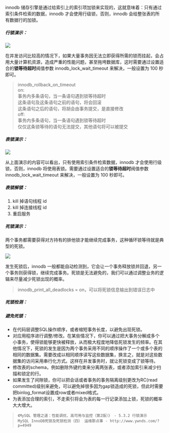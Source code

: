 innodb 储存引擎是通过给索引上的索引项加锁来实现的，这就意味着：只有通过索引条件检索的数据，innodb 才会使用行级锁，否则，innodb 会给整张表的所有数据行的加锁。

##### 行锁演示：

![](/assets/screenshot_2018_03_22T14_42_36+0759.png)

在并发访问比较高的情况下，如果大量事务因无法立即获得所需的锁而挂起，会占用大量计算机资源，造成严重的性能问题，甚至拖垮数据库，这时需要通过设置适合的**锁等待超时**阀值参数 innodb\_lock\_wait\_timeout 来解决，一般设置为 100 秒即可。

> innodb\_rollback\_on\_timeout  
> on:  
> 事务内多条语句，当一条语句遇到锁等待超时  
>     这条语句及这条语句之前的语句，将会回滚  
>     这条语句之后的语句，将胡会由事务提交，是直接修改  
> off:  
> 事务内多条语句，当一条语句遇到锁等待超时  
>     仅仅这条锁等待的语句无法提交，其他语句将可以被提交

##### 表锁演示：

![](/assets/screenshot_2018_03_22T14_49_55+0759.png)

从上面演示的内容可以看出，只有使用索引条件检索数据，innodb 才会使用行级锁，否则，innodb 将使用表锁。需要通过设置适合的**锁等待超时**阀值参数 innodb\_lock\_wait\_timeout 来解决，一般设置为 100 秒即可。

##### 表锁解锁：

1. kill 掉语句线程 id
2. kill 掉连接线程 id
3. 重启服务

##### 死锁演示：

两个事务都需要获得对方持有的排他锁才能继续完成事务，这种循环锁等待就是典型的死锁。

![](/assets/screenshot_2018_03_22T14_56_15+0759.png)

发生死锁后，innodb 一般都能自动检测到，它会让一个事务释放锁并回退，另一个事务则获得锁，继续完成事务。死锁是无法避免的，我们可以通过调整业务的逻辑来尽量减少死锁出现的概率。

> innodb\_print\_all\_deadlocks = on，可以将死锁信息输出到错误日志中

##### 死锁检测：

##### 避免死锁：

* 在代码层调整SQL操作顺序，或者缩短事务长度，以避免出现死锁。
* 对应用程序进行调整/修改。在某些情况下，你可以通过把大事务分解成多个小事务，使得锁能够更快被释放，从而极大程度地降低死锁发生的频率。在其他情况下，死锁的发生是因为两个事务采用不同的顺序操作了一个或多个表的相同的数据集。需要改成以相同顺序读写这些数据集，换言之，就是对这些数据集的访问采用串行化方式。这样在并发事务时，就让死锁变成了锁等待。
* 修改表的schema，例如删除外键约束来分离两张表，或者添加索引来减少扫描和锁定的行。
* 如果发生了间隙锁，你可以把会话或者事务的事务隔离级别更改为RC\(read committed\)级别来避免，可以避免掉很多因为gap锁造成的死锁，但此时需要把binlog\_format设置成row或者mixed格式。
* 为表添加合理的索引，不走索引将会为表的每一行记录添加上锁，死锁的概率大大增大。

> ```
> 《MySQL 管理之道：性能调优、高可用与监控（第2版）》 - 5.3.2 行锁演示
> MySQL InnoDB死锁及死锁检测（四） 运维那点事 - http://www.ywnds.com/?p=4949
> ```



